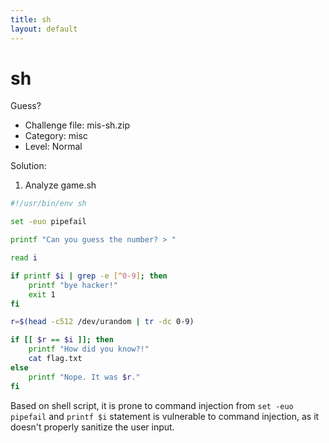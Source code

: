 ```yaml
---
title: sh
layout: default
---
```


# sh 
Guess? 

- Challenge file: mis-sh.zip
- Category: misc
- Level: Normal 

Solution:

1. Analyze game.sh

```bash
#!/usr/bin/env sh

set -euo pipefail

printf "Can you guess the number? > "

read i

if printf $i | grep -e [^0-9]; then
    printf "bye hacker!"
    exit 1
fi

r=$(head -c512 /dev/urandom | tr -dc 0-9)

if [[ $r == $i ]]; then
    printf "How did you know?!"
    cat flag.txt
else
    printf "Nope. It was $r."
fi
```

Based on shell script, it is prone to command injection from `set -euo pipefail` and `printf $i` statement is vulnerable to command injection, as it doesn't properly sanitize the user input.


